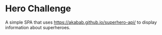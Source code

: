 # Hero Challenge
A simple SPA that uses https://akabab.github.io/superhero-api/ to display information about superheroes.
